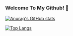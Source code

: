 ### Welcome To My Github! 👋

[![Anurag's GitHub stats](https://github-readme-stats.vercel.app/api?username=epiclyrizzy&theme=gradient)](https://github.com/anuraghazra/github-readme-stats)

[![Top Langs](https://github-readme-stats.vercel.app/api/top-langs/?username=epiclyrizzy&theme=tokyonight)](https://github.com/anuraghazra/github-readme-stats)
